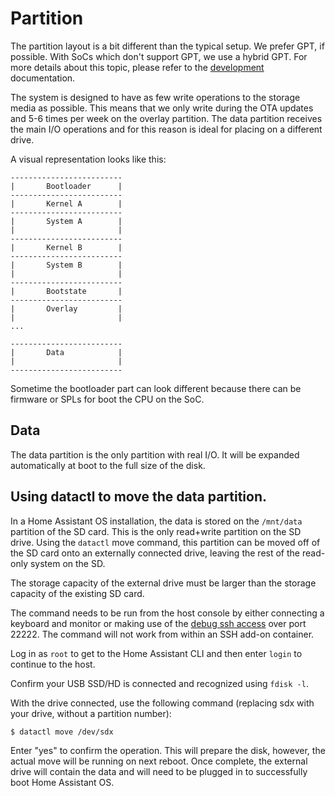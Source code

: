 # Partition

The partition layout is a bit different than the typical setup. We prefer GPT, if possible. With SoCs which don't support GPT, we use a hybrid GPT. For more details about this topic, please refer to the [development](development.md) documentation.

The system is designed to have as few write operations to the storage media as possible. This means that we only write during the OTA updates and 5-6 times per week on the overlay partition. The data partition receives the main I/O operations and for this reason is ideal for placing on a different drive.

A visual representation looks like this:

```text
-------------------------
|       Bootloader      |
-------------------------
|       Kernel A        |
-------------------------
|       System A        |
|                       |
-------------------------
|       Kernel B        |
-------------------------
|       System B        |
|                       |
-------------------------
|       Bootstate       |
-------------------------
|       Overlay         |
|                       |
...

-------------------------
|       Data            |
|                       |
-------------------------
```

Sometime the bootloader part can look different because there can be firmware or SPLs for boot the CPU on the SoC.

## Data

The data partition is the only partition with real I/O. It will be expanded automatically at boot to the full size of the disk.


## Using datactl to move the data partition.

In a Home Assistant OS installation, the data is stored on the `/mnt/data` partition of the SD card. This is the only read+write partition on the SD drive. Using the `datactl` move command, this partition can be moved off of the SD card onto an externally connected drive, leaving the rest of the read-only system on the SD.

The storage capacity of the external drive must be larger than the storage capacity of the existing SD card.

The command needs to be run from the host console by either connecting a keyboard and monitor or making use of the [debug ssh access](https://developers.home-assistant.io/docs/operating-system/debugging/) over port 22222. The command will not work from within an SSH add-on container.

Log in as `root` to get to the Home Assistant CLI and then enter `login` to continue to the host.

Confirm your USB SSD/HD is connected and recognized using `fdisk -l`.

With the drive connected, use the following command (replacing sdx with your drive, without a partition number):

```sh
$ datactl move /dev/sdx
```

Enter "yes" to confirm the operation. This will prepare the disk, however, the
actual move will be running on next reboot. Once complete, the external drive
will contain the data and will need to be plugged in to successfully boot Home
Assistant OS.
